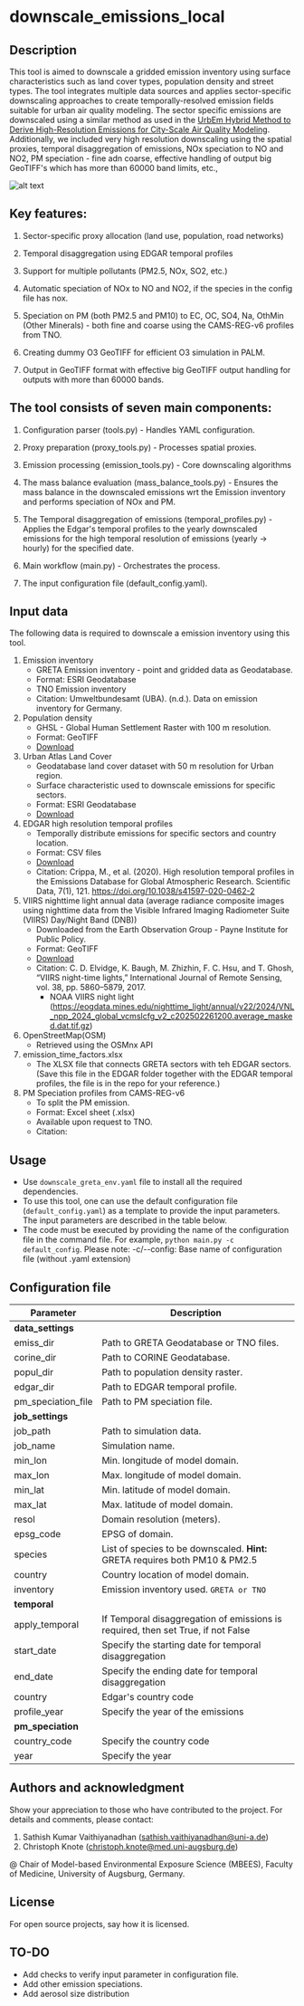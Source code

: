 # downscale_emissions_local

## Description
This tool is aimed to downscale a gridded emission inventory using surface characteristics such as land cover types, population density and street types. The tool integrates multiple data sources and applies sector-specific downscaling approaches to create temporally-resolved emission fields suitable for urban air quality modeling. The sector specific emissions are downscaled using a similar method as used in the [UrbEm Hybrid Method to Derive High-Resolution Emissions for City-Scale Air Quality Modeling](https://www.mdpi.com/2073-4433/12/11/1404). Additionally, we included very high resolution downscaling using the spatial proxies, temporal disaggregation of emissions, NOx speciation to NO and NO2, PM speciation - fine adn coarse, effective handling of output big GeoTIFF's which has more than 60000 band limits, etc.,

![alt text](image-1.png)

## Key features:

1. Sector-specific proxy allocation (land use, population, road networks)

2. Temporal disaggregation using EDGAR temporal profiles

3. Support for multiple pollutants (PM2.5, NOx, SO2, etc.)

4. Automatic speciation of NOx to NO and NO2, if the species in the config file has nox. 

5. Speciation on PM (both PM2.5 and PM10) to EC, OC, SO4, Na, OthMin (Other Minerals) - both fine and coarse using the CAMS-REG-v6 profiles from TNO.

6. Creating dummy O3 GeoTIFF for efficient O3 simulation in PALM.

7. Output in GeoTIFF format with effective big GeoTIFF output handling for outputs with more than 60000 bands. 


## The tool consists of seven main components:

1. Configuration parser (tools.py) - Handles YAML configuration.

2. Proxy preparation (proxy_tools.py) - Processes spatial proxies.

3. Emission processing (emission_tools.py) - Core downscaling algorithms

4. The mass balance evaluation (mass_balance_tools.py) - Ensures the mass balance in the downscaled emissions wrt the Emission inventory and performs speciation of NOx and PM.

5. The Temporal disaggregation of emissions (temporal_profiles.py) - Applies the Edgar's temporal profiles to the yearly downscaled emissions for the high temporal resolution of emissions (yearly -> hourly) for the specified date. 

6. Main workflow (main.py) - Orchestrates the process.

7. The input configuration file (default_config.yaml).

## Input data
The following data is required to downscale a emission inventory using this tool.

1. Emission inventory
	* GRETA Emission inventory - point and gridded data as Geodatabase.
	* Format: ESRI Geodatabase
	* TNO Emission inventory
	* Citation: Umweltbundesamt (UBA). (n.d.). Data on emission inventory for Germany. 
2. Population density
	* GHSL - Global Human Settlement Raster with 100 m resolution.
	* Format: GeoTIFF
	* [Download](https://ghsl.jrc.ec.europa.eu/download.php?ds=pop)
3. Urban Atlas Land Cover
	* Geodatabase land cover dataset with 50 m resolution for Urban region.
	* Surface characteristic used to downscale emissions for specific sectors.
	* Format: ESRI Geodatabase
	* [Download](https://land.copernicus.eu/en/products/urban-atlas)
4. EDGAR high resolution temporal profiles
	* Temporally distribute emissions for specific sectors and country location.
	* Format: CSV files
	* [Download](https://edgar.jrc.ec.europa.eu/dataset_temp_profile)
	* Citation: Crippa, M., et al. (2020). High resolution temporal profiles in the Emissions Database for Global Atmospheric Research. Scientific Data, 7(1), 121. https://doi.org/10.1038/s41597-020-0462-2 
5. VIIRS nighttime light annual data (average radiance composite images using nighttime data from the Visible Infrared Imaging Radiometer Suite (VIIRS) Day/Night Band (DNB))
    * Downloaded from the Earth Observation Group - Payne Institute for Public Policy.
	* Format: GeoTIFF
	* [Download](https://eogdata.mines.edu/nighttime_light/)
	* Citation: C. D. Elvidge, K. Baugh, M. Zhizhin, F. C. Hsu, and T. Ghosh, “VIIRS night-time lights,” International Journal of Remote Sensing, vol. 38, pp. 5860–5879, 2017. 
	  * NOAA VIIRS night light (https://eogdata.mines.edu/nighttime_light/annual/v22/2024/VNL_npp_2024_global_vcmslcfg_v2_c202502261200.average_masked.dat.tif.gz)
6. OpenStreetMap(OSM)
	* Retrieved using the OSMnx API
7. emission_time_factors.xlsx 
    * The XLSX file that connects GRETA sectors with teh EDGAR sectors. (Save this file in the EDGAR folder together with the EDGAR temporal profiles, the file is in the repo for your reference.)
8. PM Speciation profiles from CAMS-REG-v6
    * To split the PM emission.
	* Format: Excel sheet (.xlsx)
	* Available upon request to TNO.
	* Citation: 

## Usage
* Use `downscale_greta_env.yaml` file to install all the required dependencies.
* To use this tool, one can use the default configuration file (`default_config.yaml`) as a template to provide the input parameters. The input parameters are described in the table below.
* The code must be executed by providing the name of the configuration file in the command file. For example, `python main.py -c default_config`. Please note: -c/--config: Base name of configuration file (without .yaml extension)

## Configuration file

| **Parameter** | **Description**|
| --- | --- |
| **data_settings** | |
| emiss_dir  | Path to GRETA Geodatabase or TNO files. |
| corine_dir | Path to CORINE Geodatabase. |
| popul_dir  | Path to population density raster. |
| edgar_dir  | Path to EDGAR temporal profile. |
| pm_speciation_file  | Path to PM speciation file. |
| **job_settings** | | 
| job_path | Path to simulation data. |
| job_name | Simulation name. |
| min_lon | Min. longitude of model domain. |
| max_lon | Max. longitude of model domain. |
| min_lat | Min. latitude of model domain. |
| max_lat | Max. latitude of model domain. |
| resol | Domain resolution (meters). |
| epsg_code | EPSG of domain. |
| species | List of species to be downscaled. **Hint:** GRETA requires both PM10  & PM2.5 |
| country | Country location of model domain. |
| inventory | Emission inventory used. `GRETA or TNO` |
| **temporal** | |
| apply_temporal | If Temporal disaggregation of emissions is required, then set True, if not False |
| start_date | Specify the starting date for temporal disaggregation |
| end_date | Specify the ending date for temporal disaggregation |
| country | Edgar's country code |
| profile_year | Specify the year of the emissions |
| **pm_speciation** | |
| country_code | Specify the country code |
| year | Specify the year |

## Authors and acknowledgment
Show your appreciation to those who have contributed to the project.
For details and comments, please contact:
1. Sathish Kumar Vaithiyanadhan (sathish.vaithiyanadhan@uni-a.de)
2. Christoph Knote (christoph.knote@med.uni-augsburg.de)

@ Chair of Model-based Environmental Exposure Science (MBEES), Faculty of Medicine, University of Augsburg, Germany.

## License
For open source projects, say how it is licensed.

## TO-DO
* Add checks to verify input parameter in configuration file.
* Add other emission speciations. 
* Add aerosol size distribution
